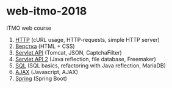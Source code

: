 # web-itmo-2018
ITMO web course
1. [HTTP](http://codeforces.com/group/M9Yj6K7UrC/contest/228380/problems) (cURL usage, HTTP-requests, simple HTTP server)
2. [Верстка](http://codeforces.com/group/M9Yj6K7UrC/contest/228776/problems) (HTML + CSS)
3. [Servlet API](http://codeforces.com/group/M9Yj6K7UrC/contest/229221/problems) (Tomcat, JSON, CaptchaFilter)
4. [Servlet API 2](https://docs.google.com/document/d/1mg2yZyB82xVzNrC-RUC0pdXVbeEcLx5Fm5eAgkfq00s) (Java reflection, file database, Freemaker)
5. [SQL](https://docs.google.com/document/d/1_EydQgZmZSrCc9njVT8R8hUoBL9NvPGCF_4aUFqw3D8) (SQL basics, refactoring with Java reflection, MariaDB)
6. [AJAX](https://docs.google.com/document/d/1PscabT3kPsfOJFuqkBGjvRKCj0Kgg5EUI9oFlMs4a_4) (Javascript, AJAX)
7. [Spring](https://docs.google.com/document/d/10qHT9w4DO9ldpHsTLyo4M3JyNYkfHC28KG574rd2gWo) (Spring Boot)
